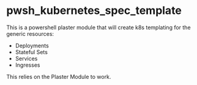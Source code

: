 # pwsh_kubernetes_spec_template
This is a powershell plaster module that will create k8s templating for the generic resources:

* Deployments
* Stateful Sets
* Services
* Ingresses

This relies on the Plaster Module to work.


